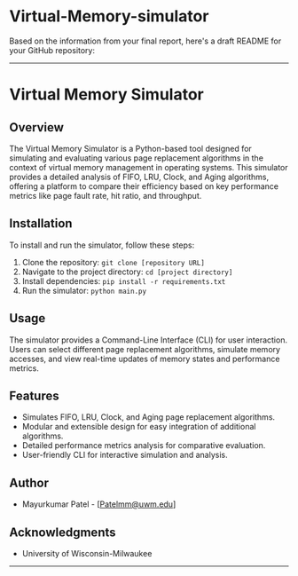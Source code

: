 # Virtual-Memory-simulator
Based on the information from your final report, here's a draft README for your GitHub repository:

---

# Virtual Memory Simulator

## Overview
The Virtual Memory Simulator is a Python-based tool designed for simulating and evaluating various page replacement algorithms in the context of virtual memory management in operating systems. This simulator provides a detailed analysis of FIFO, LRU, Clock, and Aging algorithms, offering a platform to compare their efficiency based on key performance metrics like page fault rate, hit ratio, and throughput.

## Installation
To install and run the simulator, follow these steps:
1. Clone the repository: `git clone [repository URL]`
2. Navigate to the project directory: `cd [project directory]`
3. Install dependencies: `pip install -r requirements.txt`
4. Run the simulator: `python main.py`

## Usage
The simulator provides a Command-Line Interface (CLI) for user interaction. Users can select different page replacement algorithms, simulate memory accesses, and view real-time updates of memory states and performance metrics.

## Features
- Simulates FIFO, LRU, Clock, and Aging page replacement algorithms.
- Modular and extensible design for easy integration of additional algorithms.
- Detailed performance metrics analysis for comparative evaluation.
- User-friendly CLI for interactive simulation and analysis.

## Author
- Mayurkumar Patel - [Patelmm@uwm.edu]

## Acknowledgments
- University of Wisconsin-Milwaukee


---
